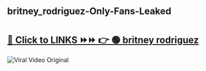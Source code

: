 
 ## britney_rodriguez-Only-Fans-Leaked

# <h2><a href="https://clipsfans.com/britney_rodriguez&ref=git">🔗 Click to LINKS ⏩⏩ 👉 🟢 britney rodriguez </a></h2>

<a href="https://clipsfans.com/britney_rodriguez&ref=git" rel="nofollow" data-target="animated-image.originalLink"><img src="https://i.ibb.co.com/xMMVF88/686577567.gif" alt="Viral Video Original" style="max-width: 100%; display: inline-block;" data-target="animated-image.originalImage"></a>
